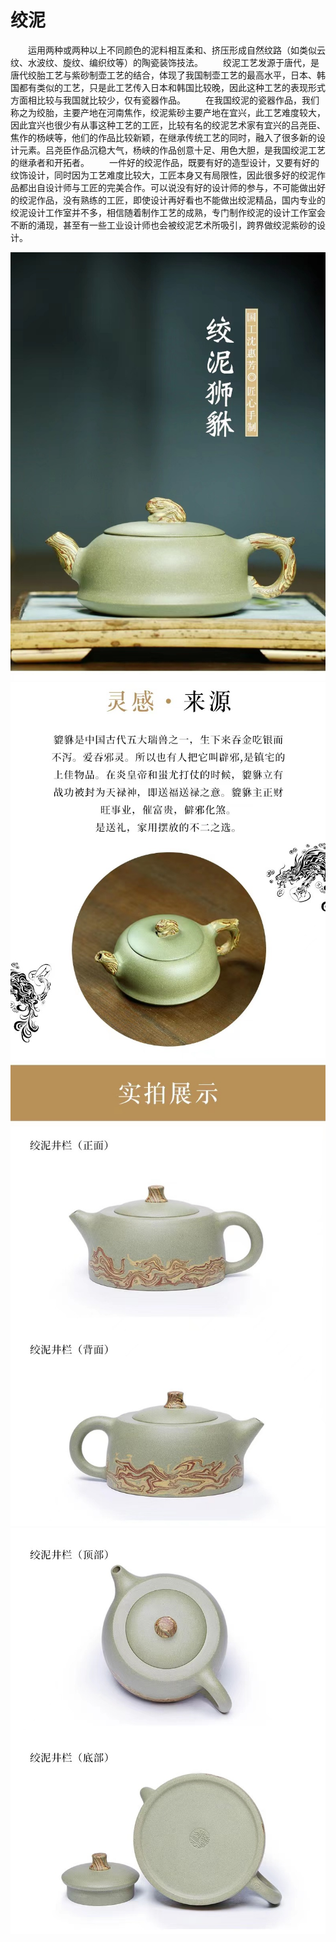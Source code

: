 # 绞泥

&#8195;&#8195;运用两种或两种以上不同颜色的泥料相互柔和、挤压形成自然纹路（如类似云纹、水波纹、旋纹、编织纹等）的陶瓷装饰技法。
&#8195;&#8195;绞泥工艺发源于唐代，是唐代绞胎工艺与紫砂制壶工艺的结合，体现了我国制壶工艺的最高水平，日本、韩国都有类似的工艺，只是此工艺传入日本和韩国比较晚，因此这种工艺的表现形式方面相比较与我国就比较少，仅有瓷器作品。
&#8195;&#8195;在我国绞泥的瓷器作品，我们称之为绞胎，主要产地在河南焦作，绞泥紫砂主要产地在宜兴，此工艺难度较大，因此宜兴也很少有从事这种工艺的工匠，比较有名的绞泥艺术家有宜兴的吕尧臣、焦作的杨峡等，他们的作品比较新颖，在继承传统工艺的同时，融入了很多新的设计元素。吕尧臣作品沉稳大气，杨峡的作品创意十足、用色大胆，是我国绞泥工艺的继承者和开拓者。
&#8195;&#8195;一件好的绞泥作品，既要有好的造型设计，又要有好的纹饰设计，同时因为工艺难度比较大，工匠本身又有局限性，因此很多好的绞泥作品都出自设计师与工匠的完美合作。可以说没有好的设计师的参与，不可能做出好的绞泥作品，没有熟练的工匠，即使设计再好看也不能做出绞泥精品，国内专业的绞泥设计工作室并不多，相信随着制作工艺的成熟，专门制作绞泥的设计工作室会不断的涌现，甚至有一些工业设计师也会被绞泥艺术所吸引，跨界做绞泥紫砂的设计。

![紫砂](紫砂绞泥狮貅2022041435.jpg)
![紫砂](紫砂绞泥狮貅2022041436.jpg)
![紫砂](紫砂绞泥井栏2022041438.jpg)
![紫砂](紫砂绞泥井栏2022041439.jpg)
